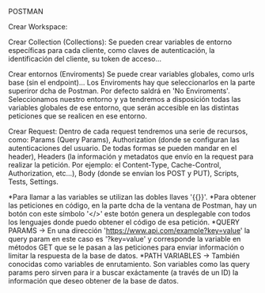 POSTMAN

Crear Workspace:

Crear Collection (Collections):
	Se pueden crear variables de entorno específicas para cada cliente, como claves de autenticación, la identificación del cliente, su token de acceso...	

Crear entornos (Enviroments)
	Se puede crear variables globales, como urls base (sin el endpoint)...
	Los Enviroments hay que seleccionarlos en la parte superiror dcha de Postman. Por defecto saldrá en 'No Enviroments'. Seleccionamos nuestro entorno y ya tendremos a disposición todas las variables globales de ese entorno, que serán accesible en las distintas peticiones que se realicen en ese entorno.

Crear Request:
	Dentro de cada request tendremos una serie de recursos, como: Params (Query Params), Authorization (donde se configuran las autenticaciones del usuario. De todas formas se pueden mandar en el header), Headers (la información y metadatos que envío en la request para realizar la petición. Por ejemplo: el Content-Type, Cache-Control, Authorization, etc...), Body (donde se envían los POST y PUT), Scripts, Tests, Settings.

*Para llamar a las variables se utilizan las dobles llaves '{{}}'.
*Para obtener las peticiones en código, en la parte dcha de la ventana de Postman, hay un botón con este símbolo '</>' este botón genera un desplegable con todos los lenguajes donde puedo obtener el código de esa petición.
*QUERY PARAMS -> En una dirección 'https://www.api.com/example?key=value' la query param en este caso es '?key=value' y corresponde la variable en métodos GET que se le pasan a las peticiones para enviar información o limitar la respuesta de la base de datos.
*PATH VARIABLES -> También conocidas como variables de enrutamiento. Son variables como las query params pero sirven para ir a buscar exáctamente (a través de un ID) la información que deseo obtener de la base de datos.
